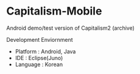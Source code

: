 # Capitalism-Mobile
Android demo/test version of Capitalism2 (archive)

Development Enviornment

* Platform : Android, Java
* IDE : Eclipse(Juno)
* Language : Korean

